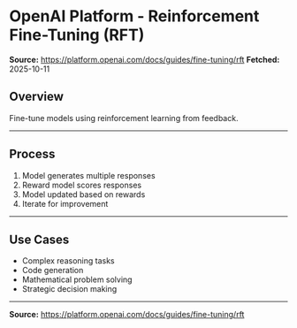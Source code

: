 # OpenAI Platform - Reinforcement Fine-Tuning (RFT)

**Source:** https://platform.openai.com/docs/guides/fine-tuning/rft
**Fetched:** 2025-10-11

## Overview

Fine-tune models using reinforcement learning from feedback.

---

## Process

1. Model generates multiple responses
2. Reward model scores responses
3. Model updated based on rewards
4. Iterate for improvement

---

## Use Cases

- Complex reasoning tasks
- Code generation
- Mathematical problem solving
- Strategic decision making

---

**Source:** https://platform.openai.com/docs/guides/fine-tuning/rft
